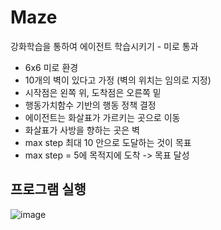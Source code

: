 # Maze
강화학습을 통하여 에이전트 학습시키기 - 미로 통과

- 6x6 미로 환경
- 10개의 벽이 있다고 가정 (벽의 위치는 임의로 지정)
- 시작점은 왼쪽 위, 도착점은 오른쪽 밑
- 행동가치함수 기반의 행동 정책 결정
- 에이전트는 화살표가 가르키는 곳으로 이동
- 화살표가 사방을 향하는 곳은 벽
- max step 최대 10 안으로 도달하는 것이 목표
- max step = 5에 목적지에 도착 -> 목표 달성

## 프로그램 실행
![image](https://user-images.githubusercontent.com/77111523/116790065-5f6ecc80-aaed-11eb-8aa2-96a3110e3e7e.png)
